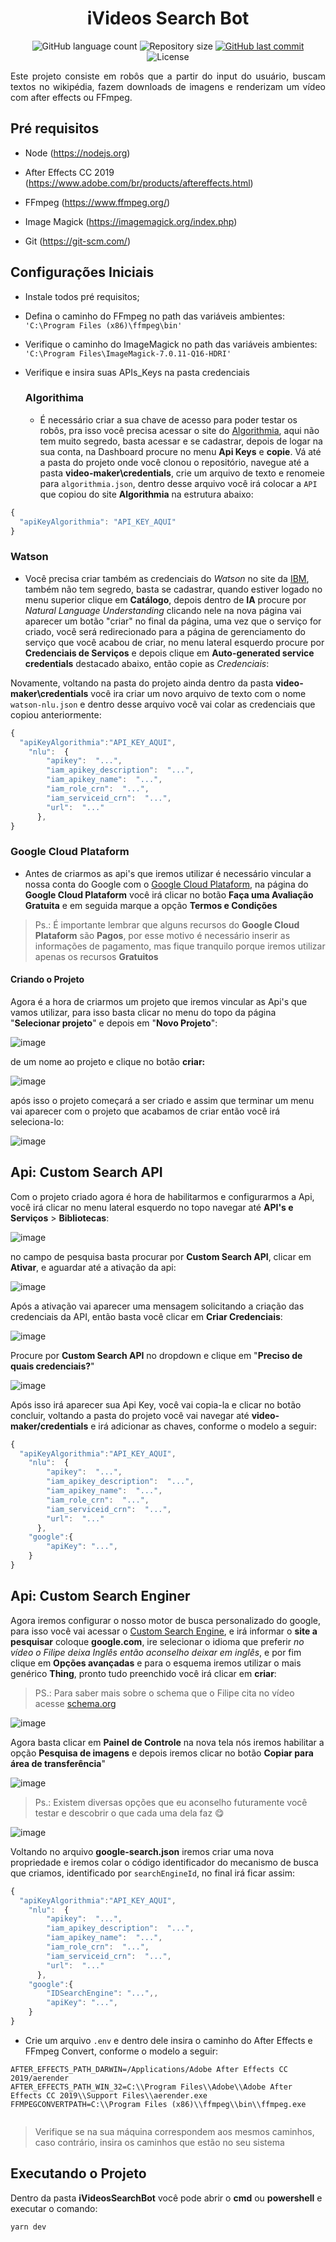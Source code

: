 <h1 align="center"> iVideos Search Bot </h1>

<p align="center">
  <img alt="GitHub language count" src="https://img.shields.io/github/languages/count/ryangalvaogp/iVideosSearchBot?style=flat?logo=TYPESCRIPT">
  <img alt="Repository size" src="https://img.shields.io/github/repo-size/ryangalvaogp/iVideosSearchBot?style=flat">
  <a href="https://github.com/ryangalvaogp/iVideosSearchBot/commits/master">
    <img alt="GitHub last commit" src="https://img.shields.io/github/last-commit/ryangalvaogp/iVideosSearchBot?style=flat">
  </a>
  <img alt="License" src="https://img.shields.io/badge/license-MIT-brightgreen?style=flat">
</p>
<p align="justify">Este projeto consiste em robôs que a partir do input do usuário, buscam textos no wikipédia, fazem downloads de imagens e renderizam um vídeo com after effects ou FFmpeg.
 </p>

## Pré requisitos

- Node (https://nodejs.org)
- After Effects CC 2019 (https://www.adobe.com/br/products/aftereffects.html)
- FFmpeg (https://www.ffmpeg.org/)
- Image Magick (https://imagemagick.org/index.php)

- Git (https://git-scm.com/)

## Configurações Iniciais

- Instale todos pré requisitos;
- Defina o caminho do FFmpeg no path das variáveis ambientes: `'C:\Program Files (x86)\ffmpeg\bin'`

- Verifique o caminho do ImageMagick no path das variáveis ambientes: `'C:\Program Files\ImageMagick-7.0.11-Q16-HDRI'`

- Verifique e insira suas APIs_Keys na pasta credenciais
 

  ### Algorithima 
  - É necessário criar a sua chave de acesso para poder testar os robôs, pra isso você precisa acessar o site do [Algorithmia](https://algorithmia.com/), aqui não tem muito segredo, basta acessar e se cadastrar, depois de logar na sua conta, na Dashboard procure no menu **Api Keys** e **copie**.
   Vá até a pasta do projeto onde você clonou o repositório, navegue até a pasta **video-maker\credentials**, crie um arquivo de texto e renomeie para `algorithmia.json`, dentro desse arquivo você irá colocar a `API` que copiou do site **Algorithmia** na estrutura abaixo:
``` js
{
  "apiKeyAlgorithmia": "API_KEY_AQUI"
}
```
 ### Watson
  - Você precisa criar também as credenciais do *Watson* no site da [IBM](https://cloud.ibm.com/login), também não tem segredo, basta se cadastrar, quando estiver logado no menu superior clique em **Catálogo**, depois dentro de **IA** procure por *Natural Language Understanding*
clicando nele na nova página vai aparecer um botão "criar" no final da página, uma vez que o serviço for criado, você será redirecionado para a página de gerenciamento do serviço que você acabou de criar, no menu lateral esquerdo procure por **Credenciais de Serviços** e depois clique em **Auto-generated service credentials** destacado abaixo, então copie as *Credenciais*:

Novamente, voltando na pasta do projeto ainda dentro da pasta **video-maker\credentials** você ira criar um novo arquivo de texto com o nome `watson-nlu.json` e dentro desse arquivo você vai colar as credenciais que copiou anteriormente:

``` js
{
  "apiKeyAlgorithmia":"API_KEY_AQUI",
    "nlu":  {
        "apikey":  "...",
        "iam_apikey_description":  "...",
        "iam_apikey_name":  "...",
        "iam_role_crn":  "...",
        "iam_serviceid_crn":  "...",
        "url":  "..."
      },
}
```
  ### Google Cloud Plataform
  - Antes de criarmos as api's que iremos utilizar é necessário vincular a nossa conta do Google com o [Google Cloud Plataform](https://cloud.google.com/), na página do **Google Cloud Plataform** você irá clicar no botão **Faça uma Avaliação Gratuita** e em seguida marque a opção **Termos e Condições**

> Ps.: É importante lembrar que alguns recursos do **Google Cloud Plataform** são **Pagos**, por esse motivo é necessário inserir as informações de pagamento, mas fique tranquilo porque iremos utilizar apenas os recursos **Gratuitos**

  #### Criando o Projeto
  
Agora é a hora de criarmos um projeto que iremos vincular as Api's que vamos utilizar, para isso basta clicar no menu do topo da página "**Selecionar projeto**" e depois em "**Novo Projeto**":

![image](https://user-images.githubusercontent.com/34013325/55571155-52e3d400-56db-11e9-998f-bd99ab647403.png)

de um nome ao projeto e clique no botão **criar:**

![image](https://user-images.githubusercontent.com/34013325/55571267-963e4280-56db-11e9-9b21-7f028caa05c1.png)

após isso o projeto começará a ser criado e assim que terminar um menu vai aparecer com o projeto que acabamos de criar então você irá seleciona-lo:

![image](https://user-images.githubusercontent.com/34013325/55571506-064cc880-56dc-11e9-804b-f14003dccc09.png)

## Api: Custom Search API ##

Com o projeto criado agora é hora de habilitarmos e configurarmos a Api, você irá clicar no menu lateral esquerdo no topo navegar até **API's e Serviços** > **Bibliotecas**:

![image](https://user-images.githubusercontent.com/34013325/55572521-22ea0000-56de-11e9-89cc-f477fe18bf65.png)

no campo de pesquisa basta procurar por **Custom Search API**, clicar em **Ativar**, e aguardar até a ativação da api:

![image](https://user-images.githubusercontent.com/34013325/55572661-78bea800-56de-11e9-9ae3-fbc87758aa84.png)

Após a ativação vai aparecer uma mensagem solicitando a criação das credenciais da API, então basta você clicar em **Criar Credenciais**:

![image](https://user-images.githubusercontent.com/34013325/55572835-eb2f8800-56de-11e9-8292-fc3c4bf74084.png)

Procure por **Custom Search API** no dropdown e clique em "**Preciso de quais credenciais?**"

![image](https://user-images.githubusercontent.com/34013325/55572958-2cc03300-56df-11e9-8bc1-17641ba5138e.png)

Após isso irá aparecer sua Api Key, você vai copia-la e clicar no botão concluir, voltando a pasta do projeto você vai navegar até **video-maker/credentials** e irá adicionar as chaves, conforme o modelo a seguir:

``` js
{
  "apiKeyAlgorithmia":"API_KEY_AQUI",
    "nlu":  {
        "apikey":  "...",
        "iam_apikey_description":  "...",
        "iam_apikey_name":  "...",
        "iam_role_crn":  "...",
        "iam_serviceid_crn":  "...",
        "url":  "..."
      },
    "google":{
        "apiKey": "...",
    }
}
```
## Api: Custom Search Enginer ##
Agora iremos configurar o nosso motor de busca personalizado do google, para isso você vai acessar o [Custom Search Engine](https://cse.google.com/cse/create/new), e irá informar o **site a pesquisar** coloque **google.com**, ire selecionar o idioma que preferir *no vídeo o Filipe deixa Inglês então aconselho deixar em inglês*, e por fim clique em **Opções avançadas** e para o esquema iremos utilizar o mais genérico **Thing**, pronto tudo preenchido você irá clicar em **criar**:

> PS.: Para saber mais sobre o schema que o Filipe cita no vídeo acesse [schema.org](https://schema.org/docs/full.html)

![image](https://user-images.githubusercontent.com/34013325/55578410-38662680-56ec-11e9-80ea-06ff9e25ba3f.png)


Agora basta clicar em **Painel de Controle** na nova tela nós iremos habilitar a opção **Pesquisa de imagens** e depois iremos clicar no botão **Copiar para área de transferência**"

![image](https://user-images.githubusercontent.com/34013325/55574756-8a567e80-56e3-11e9-99ea-d307547c781f.png)

> Ps.: Existem diversas opções que eu aconselho futuramente você testar e descobrir o que cada uma dela faz 😋 

![image](https://user-images.githubusercontent.com/34013325/55574920-0355d600-56e4-11e9-8f36-822a62224fab.png)

Voltando no arquivo **google-search.json** iremos criar uma nova propriedade e iremos colar o código identificador do mecanismo de busca que criamos, identificado por `searchEngineId`, no final irá ficar assim:

``` js
{
  "apiKeyAlgorithmia":"API_KEY_AQUI",
    "nlu":  {
        "apikey":  "...",
        "iam_apikey_description":  "...",
        "iam_apikey_name":  "...",
        "iam_role_crn":  "...",
        "iam_serviceid_crn":  "...",
        "url":  "..."
      },
    "google":{
        "IDSearchEngine": "...",,
        "apiKey": "...",
    }
}
```

- Crie um arquivo `.env` e dentro dele insira o caminho do After Effects e FFmpeg Convert, conforme o modelo a seguir:
``````env
AFTER_EFFECTS_PATH_DARWIN=/Applications/Adobe After Effects CC 2019/aerender
AFTER_EFFECTS_PATH_WIN_32=C:\\Program Files\\Adobe\\Adobe After Effects CC 2019\\Support Files\\aerender.exe
FFMPEGCONVERTPATH=C:\\Program Files (x86)\\ffmpeg\\bin\\ffmpeg.exe


``````
> Verifique se na sua máquina correspondem aos mesmos caminhos, caso contrário, insira os caminhos que estão no seu sistema


## Executando o Projeto ##
Dentro da pasta **iVideosSearchBot** você pode abrir o **cmd** ou **powershell** e executar o comando:
```
yarn dev
```

